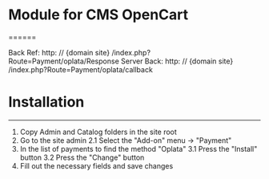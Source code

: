 # Module for CMS OpenCart
======

Back Ref: http: // {domain site} /index.php?Route=Payment/oplata/Response
Server Back: http: // {domain site} /index.php?Route=Payment/oplata/callback

# Installation
-------------
1. Copy Admin and Catalog folders in the site root
2. Go to the site admin
2.1 Select the "Add-on" menu -> "Payment"
3. In the list of payments to find the method "Oplata"
3.1 Press the "Install" button
3.2 Press the "Change" button
4. Fill out the necessary fields and save changes

